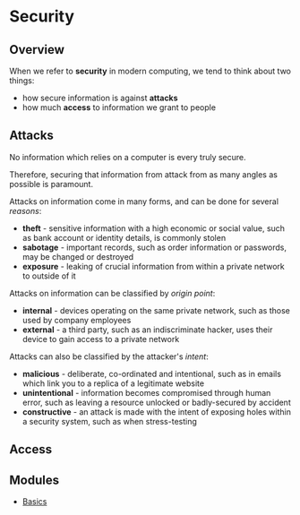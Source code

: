# Security

## Overview
When we refer to **security** in modern computing, we tend to think about two things:
 - how secure information is against **attacks**
 - how much **access** to information we grant to people

## Attacks
No information which relies on a computer is every truly secure.

Therefore, securing that information from attack from as many angles as possible is paramount.

Attacks on information come in many forms, and can be done for several *reasons*:
 - **theft** - sensitive information with a high economic or social value, such as bank account or identity details, is commonly stolen
 - **sabotage** - important records, such as order information or passwords, may be changed or destroyed
 - **exposure** - leaking of crucial information from within a private network to outside of it 

Attacks on information can be classified by *origin point*:
 - **internal** - devices operating on the same private network, such as those used by company employees
 - **external** - a third party, such as an indiscriminate hacker, uses their device to gain access to a private network

 Attacks can also be classified by the attacker's *intent*:
  - **malicious** - deliberate, co-ordinated and intentional, such as in emails which link you to a replica of a legitimate website
  - **unintentional** - information becomes compromised through human error, such as leaving a resource unlocked or badly-secured by accident
  - **constructive** - an attack is made with the intent of exposing holes within a security system, such as when stress-testing

## Access


<!--MODULES_START-->
## Modules
- [Basics](./modules/basics)
<!--MODULES_END-->